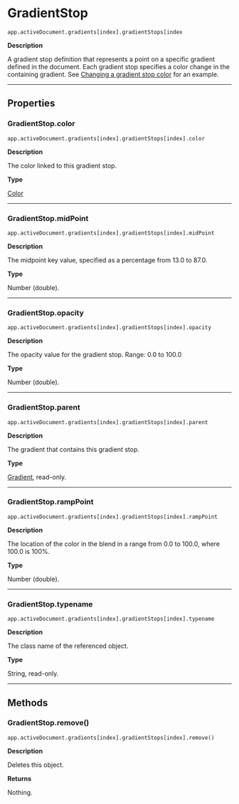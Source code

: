 # GradientStop

`app.activeDocument.gradients[index].gradientStops[index`

**Description**

A gradient stop definition that represents a point on a specific gradient defined in the document. Each gradient stop specifies a color change in the containing gradient. See [Changing a gradient stop color](GradientColor.md#jsobjref-gradientcolor-changinggradientstopcolor) for an example.

---

## Properties

### GradientStop.color

`app.activeDocument.gradients[index].gradientStops[index].color`

**Description**

The color linked to this gradient stop.

**Type**

[Color](Color.md#jsobjref-color)

---

### GradientStop.midPoint

`app.activeDocument.gradients[index].gradientStops[index].midPoint`

**Description**

The midpoint key value, specified as a percentage from 13.0 to 87.0.

**Type**

Number (double).

---

### GradientStop.opacity

`app.activeDocument.gradients[index].gradientStops[index].opacity`

**Description**

The opacity value for the gradient stop. Range: 0.0 to 100.0

**Type**

Number (double).

---

### GradientStop.parent

`app.activeDocument.gradients[index].gradientStops[index].parent`

**Description**

The gradient that contains this gradient stop.

**Type**

[Gradient](Gradient.md#jsobjref-gradient), read-only.

---

### GradientStop.rampPoint

`app.activeDocument.gradients[index].gradientStops[index].rampPoint`

**Description**

The location of the color in the blend in a range from 0.0 to 100.0, where 100.0 is 100%.

**Type**

Number (double).

---

### GradientStop.typename

`app.activeDocument.gradients[index].gradientStops[index].typename`

**Description**

The class name of the referenced object.

**Type**

String, read-only.

---

## Methods

### GradientStop.remove()

`app.activeDocument.gradients[index].gradientStops[index].remove()`

**Description**

Deletes this object.

**Returns**

Nothing.
